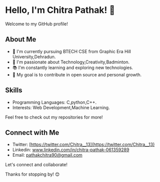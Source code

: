 # Hello, I'm Chitra Pathak! 👋

Welcome to my GitHub profile!

## About Me

- 💼 I'm currently pursuing BTECH CSE from Graphic Era Hill University,Dehradun.
- 🌱 I'm passionate about Technology,Creativity,Badminton.
- 📚 I'm constantly learning and exploring new technologies.
- 🎯 My goal is to contribute in open source and personal growth.

## Skills

- Programming Languages: C,python,C++.
- Interests: Web Development,Machine Learning.

Feel free to check out my repositories for more!

## Connect with Me

- Twitter: [https://twitter.com/Chitra__13](https://twitter.com/Chitra__13)
- Linkedin: www.linkedin.com/in/chitra-pathak-061359289
- Email:
     pathakchitra90@gmail.com

Let's connect and collaborate!

Thanks for stopping by! 😊

<!---
githubchitra/githubchitra is a ✨ special ✨ repository because its `README.md` (this file) appears on your GitHub profile.
You can click the Preview link to take a look at your changes.
--->
